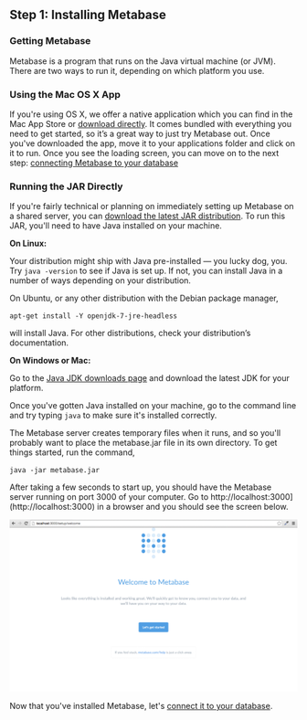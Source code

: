 
## Step 1: Installing Metabase

### Getting Metabase 

Metabase is a program that runs on the Java virtual machine (or JVM). There are two ways to run it, depending on which platform you use. 


### Using the Mac OS X App

If you're using OS X, we offer a native application which you can find in the Mac App Store or [download directly](www.metabase.com/download/osx/latest). It comes bundled with everything you need to get started, so it’s a great way to just try Metabase out. Once you've downloaded the app, move it to your applications folder and click on it to run. Once you see the loading screen, you can move on to the next step: [connecting Metabase to your database](02-connecting-metabase.md)

### Running the JAR Directly 

If you're fairly technical or planning on immediately setting up Metabase on a shared server, you can [download the latest JAR distribution](www.metabase.com/download/jar/latest). To run this JAR, you'll need to have Java installed on your machine.


**On Linux:**

Your distribution might ship with Java pre-installed — you lucky dog, you. Try `java -version` to see if Java is set up. If not, you can install Java in a number of ways depending on your distribution.

On Ubuntu, or any other distribution with the Debian package manager, 
	
	apt-get install -Y openjdk-7-jre-headless

will install Java. For other distributions, check your distribution’s documentation.

**On Windows or Mac:**

Go to the [Java JDK downloads page](http://www.oracle.com/technetwork/java/javase/downloads/index.html) and download the latest JDK for your platform.

Once you've gotten Java installed on your machine, go to the command line and try typing `java` to make sure it's installed correctly. 

The Metabase server creates temporary files when it runs, and so you'll probably want to place the metabase.jar file in its own directory. To get things started, run the command,

    java -jar metabase.jar

After taking a few seconds to start up, you should have the Metabase server running on port 3000 of your computer. Go to http://localhost:3000](http://localhost:3000) in a browser and you should see the screen below. 

![welcomescreen](images/WelcomeScreen.png)

Now that you've installed Metabase, let's [connect it to your database](02-connecting-metabase.md).